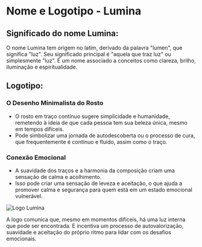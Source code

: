 # Nome e Logotipo - Lumina

## Significado do nome Lumina: 
O nome Lumina tem origem no latim, derivado da palavra "lumen", que significa "luz". Seu significado principal é "aquela que traz luz" ou simplesmente "luz". É um nome associado a conceitos como clareza, brilho, iluminação e espiritualidade.

## Logotipo: 
### O Desenho Minimalista do Rosto
- O rosto em traço contínuo sugere simplicidade e humanidade, remetendo à ideia de que cada pessoa tem sua beleza única, mesmo em tempos difíceis.
- Pode simbolizar uma jornada de autodescoberta ou o processo de cura, que frequentemente é contínuo e fluido, assim como o traço.

### Conexão Emocional
- A suavidade dos traços e a harmonia da composição criam uma sensação de calma e acolhimento.
- Isso pode criar uma sensação de leveza e aceitação, o que ajuda a promover calma e segurança para quem está em um estado emocional vulnerável.

 
![Logo Lumina](https://github.com/user-attachments/assets/a5382848-2691-40af-83c0-3621de792a21)

  A logo comunica que, mesmo em momentos difíceis, há uma luz interna que pode ser encontrada.
  E incentiva um processo de autovalorização, suavidade e aceitação do próprio ritmo para lidar com os desafios emocionais.

  </p>
